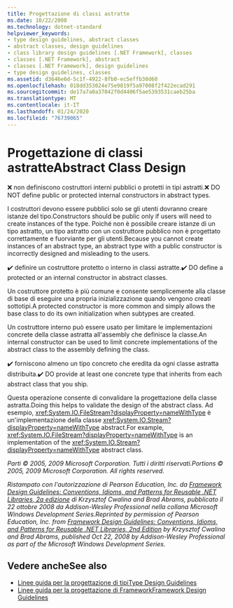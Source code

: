 ```yaml
---
title: Progettazione di classi astratte
ms.date: 10/22/2008
ms.technology: dotnet-standard
helpviewer_keywords:
- type design guidelines, abstract classes
- abstract classes, design guidelines
- class library design guidelines [.NET Framework], classes
- classes [.NET Framework], abstract
- classes [.NET Framework], design guidelines
- type design guidelines, classes
ms.assetid: d3646e6d-5c1f-4922-8fb0-ec5effb30d60
ms.openlocfilehash: 018dd353024e75e9819f5a97008f2f422ecad291
ms.sourcegitcommit: de17a7a0a37042f0d4406f5ae5393531caeb25ba
ms.translationtype: MT
ms.contentlocale: it-IT
ms.lasthandoff: 01/24/2020
ms.locfileid: "76739065"
---
```

# <a name="abstract-class-design"></a><span data-ttu-id="4d60b-102">Progettazione di classi astratte</span><span class="sxs-lookup"><span data-stu-id="4d60b-102">Abstract Class Design</span></span>

<span data-ttu-id="4d60b-103">❌ non definiscono costruttori interni pubblici o protetti in tipi astratti.</span><span class="sxs-lookup"><span data-stu-id="4d60b-103">❌ DO NOT define public or protected internal constructors in abstract types.</span></span>

 <span data-ttu-id="4d60b-104">I costruttori devono essere pubblici solo se gli utenti dovranno creare istanze del tipo.</span><span class="sxs-lookup"><span data-stu-id="4d60b-104">Constructors should be public only if users will need to create instances of the type.</span></span> <span data-ttu-id="4d60b-105">Poiché non è possibile creare istanze di un tipo astratto, un tipo astratto con un costruttore pubblico non è progettato correttamente e fuorviante per gli utenti.</span><span class="sxs-lookup"><span data-stu-id="4d60b-105">Because you cannot create instances of an abstract type, an abstract type with a public constructor is incorrectly designed and misleading to the users.</span></span>

 <span data-ttu-id="4d60b-106">✔️ definire un costruttore protetto o interno in classi astratte.</span><span class="sxs-lookup"><span data-stu-id="4d60b-106">✔️ DO define a protected or an internal constructor in abstract classes.</span></span>

 <span data-ttu-id="4d60b-107">Un costruttore protetto è più comune e consente semplicemente alla classe di base di eseguire una propria inizializzazione quando vengono creati sottotipi.</span><span class="sxs-lookup"><span data-stu-id="4d60b-107">A protected constructor is more common and simply allows the base class to do its own initialization when subtypes are created.</span></span>

 <span data-ttu-id="4d60b-108">Un costruttore interno può essere usato per limitare le implementazioni concrete della classe astratta all'assembly che definisce la classe.</span><span class="sxs-lookup"><span data-stu-id="4d60b-108">An internal constructor can be used to limit concrete implementations of the abstract class to the assembly defining the class.</span></span>

 <span data-ttu-id="4d60b-109">✔️ forniscono almeno un tipo concreto che eredita da ogni classe astratta distribuita.</span><span class="sxs-lookup"><span data-stu-id="4d60b-109">✔️ DO provide at least one concrete type that inherits from each abstract class that you ship.</span></span>

 <span data-ttu-id="4d60b-110">Questa operazione consente di convalidare la progettazione della classe astratta.</span><span class="sxs-lookup"><span data-stu-id="4d60b-110">Doing this helps to validate the design of the abstract class.</span></span> <span data-ttu-id="4d60b-111">Ad esempio, <xref:System.IO.FileStream?displayProperty=nameWithType> è un'implementazione della classe <xref:System.IO.Stream?displayProperty=nameWithType> abstract.</span><span class="sxs-lookup"><span data-stu-id="4d60b-111">For example,  <xref:System.IO.FileStream?displayProperty=nameWithType> is an implementation of the <xref:System.IO.Stream?displayProperty=nameWithType> abstract class.</span></span>

 <span data-ttu-id="4d60b-112">*Parti © 2005, 2009 Microsoft Corporation. Tutti i diritti riservati.*</span><span class="sxs-lookup"><span data-stu-id="4d60b-112">*Portions © 2005, 2009 Microsoft Corporation. All rights reserved.*</span></span>

 <span data-ttu-id="4d60b-113">*Ristampato con l'autorizzazione di Pearson Education, Inc. da [Framework Design Guidelines: Conventions, Idioms, and Patterns for Reusable .NET Libraries, 2a edizione](https://www.informit.com/store/framework-design-guidelines-conventions-idioms-and-9780321545619) di Krzysztof Cwalina and Brad Abrams, pubblicato il 22 ottobre 2008 da Addison-Wesley Professional nella collana Microsoft Windows Development Series.*</span><span class="sxs-lookup"><span data-stu-id="4d60b-113">*Reprinted by permission of Pearson Education, Inc. from [Framework Design Guidelines: Conventions, Idioms, and Patterns for Reusable .NET Libraries, 2nd Edition](https://www.informit.com/store/framework-design-guidelines-conventions-idioms-and-9780321545619) by Krzysztof Cwalina and Brad Abrams, published Oct 22, 2008 by Addison-Wesley Professional as part of the Microsoft Windows Development Series.*</span></span>

## <a name="see-also"></a><span data-ttu-id="4d60b-114">Vedere anche</span><span class="sxs-lookup"><span data-stu-id="4d60b-114">See also</span></span>

- [<span data-ttu-id="4d60b-115">Linee guida per la progettazione di tipi</span><span class="sxs-lookup"><span data-stu-id="4d60b-115">Type Design Guidelines</span></span>](../../../docs/standard/design-guidelines/type.md)
- [<span data-ttu-id="4d60b-116">Linee guida per la progettazione di Framework</span><span class="sxs-lookup"><span data-stu-id="4d60b-116">Framework Design Guidelines</span></span>](../../../docs/standard/design-guidelines/index.md)
